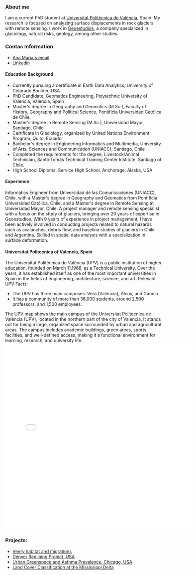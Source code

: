 ### About me
I am a current PhD student at [Universitat Politècnica de València](https://www.upv.es/), Spain. My research is focused on analyzing surface displacements in rock glaciers with remote sensing. 
I work in [Geoestudios](https://geoestudios.cl), a company specialized in glaciology, natural risks, geology, among other studies.

### Contac Information
* [Ana Maria`s email](mailto:amarangunic@gmail.com)
* [Linkedin](https://linkedin.com/in/ana-maría-marangunic-vrsalovic-44a89160)

#### Education Background
* Currently pursuing a certificate in Earth Data Analytics, University of Colorado Boulder, USA
* PhD Candidate, Geomatics Engineering, Polytechnic University of Valencia, Valencia, Spain
* Master's degree in Geography and Geomatics (M.Sc.), Faculty of History, Geography and Political Science, Pontificia Universidad Católica de Chile.
* Master's degree in Remote Sensing (M.Sc.), Universidad Mayor, Santiago, Chile
* Certificate in Glaciology, organized by United Nations Environment Program, Quito, Ecuador
* Bachelor's degree in Engineering Informatics and Multimedia, University of Arts, Sciences and Communication (UNIACC),   Santiago, Chile
* Completed the requirements for the degree, Livestock/Animal Technician, Santo Tomás Technical Training Center Institute, Santiago of Chile.
* High School Diploma, Service High School, Anchorage, Alaska, USA

#### Experience
Informatics Engineer from Universidad de las Comunicaciones (UNIACC), Chile, with a Master's degree in Geography and Geomatics from Pontificia Universidad Católica, Chile,
and a Master's degree in Remote Sensing at Universidad Mayor, Chile. A project manager and remote sensing specialist with a focus on the study of glaciers, bringing over
20 years of expertise in Geoestudios. With 9 years of experience in project management, I have been actively involved in conducting projects related to natural hazards 
such as avalanches, debris flow, and baseline studies of glaciers in Chile and Argentina. Skilled in spatial data analysis with a specialization in surface deformation.

#### Universitat Politecnica of Valencia, Spain
The Universitat Politècnica de València (UPV) is a public institution of higher education, founded on March 11,1968, as a Technical University. Over the years, it has
established itself as one of the most important universities in Spain in the fields of engineering, architecture, science, and art.
Relevant UPV Facts:
* The UPV has three main campuses: Vera (Valencia), Alcoy, and Gandía.
* It has a community of more than 36,000 students, around 2,500 professors, and 1,500 employees.

The UPV map shows the main campus of the Universitat Politècnica de València (UPV), located in the northern part of the city of Valencia. It stands out for being a large,
organized space surrounded by urban and agricultural areas.
The campus includes academic buildings, green areas, sports facilities, and well-defined access, making it a functional environment for learning, research, and university life.
<embed type="text/html" src="img/upv.html" width="600" height="600">


### Projects:
* [Veery habitat and migrations](notebooks/veery-migatrion.html)
* [Denver Redlining Project, USA](notebooks/combined_redlining_report.html)
* [Urban Greenspace and Asthma Prevalence, Chicago, USA](notebooks/Greenspace_Asthma/big-data%20Greenspace-Asthma.html)
* [Land Cover Classification at the Mississippi Delta](notebooks/clustering%20mississippi.html)
